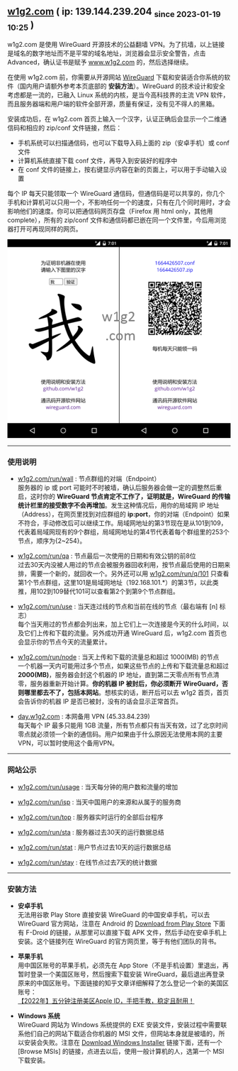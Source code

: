 <!---
- 👋 Hi, I’m @w1g2
- 👀 I’m interested in ...
- 🌱 I’m currently learning ...
- 💞️ I’m looking to collaborate on ...
- 📫 How to reach me ...


w1g2/w1g2 is a ✨ special ✨ repository because its `README.md` (this file) appears on your GitHub profile.
You can click the Preview link to take a look at your changes.
--->


[w1g2.com]: https://139.144.239.204 "w1g2.com"
[w1g2.com/run/wall]: https://139.144.239.204/run/wall "w1g2.com/run/wall"
[w1g2.com/run/qa]: https://139.144.239.204/run/qa "w1g2.com/run/qa"
[w1g2.com/run/q/101]: https://139.144.239.204/run/q/101 "w1g2.com/run/q/101"
[w1g2.com/run/use]: https://139.144.239.204/run/use "w1g2.com/run/use"
[w1g2.com/run/node]: https://139.144.239.204/run/node "w1g2.com/run/node"
[w1g2.com/run/usage]: https://139.144.239.204/run/usage "w1g2.com/run/usage"
[w1g2.com/run/isp]: https://139.144.239.204/run/isp "w1g2.com/run/isp"
[w1g2.com/run/top]: https://139.144.239.204/run/top "w1g2.com/run/top"
[w1g2.com/run/sta]: https://139.144.239.204/run/sta "w1g2.com/run/sta"
[w1g2.com/run/stat]: https://139.144.239.204/run/stat "w1g2.com/run/stat"
[w1g2.com/run/stay]: https://139.144.239.204/run/stay "w1g2.com/run/stay"
[day.w1g2.com]: https://day.w1g2.com "day.w1g2.com"
[wireguard]: https://wireguard.com/install "wireguard.com/install"

## [w1g2.com][] ( ip: 139.144.239.204 <sub>since 2023-01-19 10:25</sub> )
w1g2.com 是使用 WireGuard 开源技术的公益翻墙 VPN。为了抗墙，以上链接是域名的数字地址而不是平常的域名地址，浏览器会显示安全警告，点击 Advanced，确认证书是赋予 www.w1g2.com 的，然后选择继续。

在使用 w1g2.com 前，你需要从开源网站 [WireGuard][] 下载和安装适合你系统的软件（国内用户请额外参考本页底部的 __安装方法__）。WireGuard 的技术设计和安全考虑都是一流的，已融入 Linux 系统的内核，是当今高科技界的主流 VPN 软件，而且服务器端和用户端的软件全部开源，质量有保证，没有见不得人的黑箱。

安装成功后，在 w1g2.com 首页上输入一个汉字，认证正确后会显示一个二维通信码和相应的 zip/conf 文件链接，然后：
* 手机系统可以扫描通信码，也可以下载导入码上面的 zip（安卓手机）或 conf 文件
* 计算机系统直接下载 conf 文件，再导入到安装好的程序中
* 在 conf 文件的链接上，按右键显示内容在新的页面上，可以用于手动输入设置

每个 IP 每天只能领取一个 WireGuard 通信码，但通信码是可以共享的，你几个手机和计算机可以只用一个，不影响任何一个的速度，只有在几个同时用时，才会影响他们的速度。你可以把通信码网页存盘（Firefox 用 html only，其他用 complete），所有的 zip/conf 文件和通信码都已嵌在同一个文件里，今后用浏览器打开可再现同样的网页。

![w1g2](w1g2.png "w1g2.png")


---
### 使用说明
* [w1g2.com/run/wall][] : 节点群组的对端（Endpoint） <br/>
服务器的 ip 或 port 可能时不时被墙，确认后服务器会做一定的调整然后重启，这时你的 __WireGuard 节点肯定不工作了，证明就是，WireGuard 的传输统计栏里的接受数字不会再增加__。发生这种情况后，用你的局域网 IP 地址（Address），在网页里找到对应群组的 __ip:port__，你的对端（Endpoint）如果不符合，手动修改后可以继续工作。局域网地址的第3节现在是从101到109，代表着局域网现有的9个群组，局域网地址的第4节代表着每个群组里的253个节点，顺序为{2~254}。

* [w1g2.com/run/qa][] : 节点最后一次使用的日期和有效公钥的前8位 <br/>
过去30天内没被人用过的节点会被服务器回收利用，按节点最后使用的日期来排，需要一个新的，就回收一个。另外还可以用 [w1g2.com/run/q/101][] 只查看第1个节点群组，这里101是局域网地址（192.168.101.*）的第3节，以此类推，用102到109替代101可以查看第2个到第9个节点群组。

* [w1g2.com/run/use][] : 当天连过线的节点和当前在线的节点（最右端有 [n] 标志） <br/>
每个当天用过的节点都会列出来，加上它们上一次连接是今天的什么时间，以及它们上传和下载的流量。另外成功开通 WireGuard 后，w1g2.com 首页也会显示你的节点今天的流量累计。

* [w1g2.com/run/node][] : 当天上传和下载的流量总和超过 1000(MB) 的节点 <br/>
一个机器一天内可能用过多个节点，如果这些节点的上传和下载流量总和超过 __2000(MB)__，服务器会封这个机器的 IP 地址，直到第二天零点所有节点清零，服务器重新开始计算。__你的机器 IP 被封后，你必须断开 WireGuard，否则哪里都去不了，包括本网站__。想核实的话，断开后可以去 w1g2 首页，首页会告诉你的机器 IP 是否已被封，没有的话会显示正常首页。

* [day.w1g2.com][] : 本网备用 VPN (45.33.84.239) <br/>
每天每个 IP 最多只能用 1GB 流量，所有节点都只有当天有效，过了北京时间零点就必须领一个新的通信码。用户如果由于什么原因无法使用本网的主要VPN，可以暂时使用这个备用VPN。


---
### 网站公示
* [w1g2.com/run/usage][] : 当天每分钟的用户数和流量的增加

* [w1g2.com/run/isp][] : 当天中国用户的来源和从属于的服务商

* [w1g2.com/run/top][] : 服务器实时运行的全部后台程序

* [w1g2.com/run/sta][] : 服务器过去30天的运行数据总结

* [w1g2.com/run/stat][] : 用户节点过去10天的运行数据总结

* [w1g2.com/run/stay][] : 在线节点过去7天的统计数据


---
### 安装方法
* __安卓手机__ <br/>
无法用谷歌 Play Store 直接安装 WireGuard 的中国安卓手机，可以去 WireGuard 官方网站，注意在 Android 的 [Download from Play Store][wireguard] 下面有 F-Droid 的链接，从那里可以直接下载 APK 文件，然后手动在安卓手机上安装。这个链接列在 WireGuard 的官方网页里，等于有他们团队的背书。

* __苹果手机__ <br/>
用中国区账号的苹果手机，必须先在 App Store（不是手机设置）里退出，再暂时登录一个美国区账号，然后搜索下载安装 WireGuard，最后退出再登录原来的中国区账号。下面链接的知乎文章详细解释了怎么登记一个新的美国区账号： <br/>
[【2022年】五分钟注册美区Apple ID，手把手教，稳定且耐用！](https://zhuanlan.zhihu.com/p/367821925)

* __Windows 系统__ <br/>
WireGuard 网站为 Windows 系统提供的 EXE 安装文件，安装过程中需要联系他们自己的网站下载适合你机器的 MSI 文件，但网站本身就是被墙的，所以安装会失败。注意在 [Download Windows Installer][wireguard] 链接下面，还有一个 [Browse MSIs] 的链接，点进去以后，使用一般计算机的人，选第一个 MSI 下载安装。
